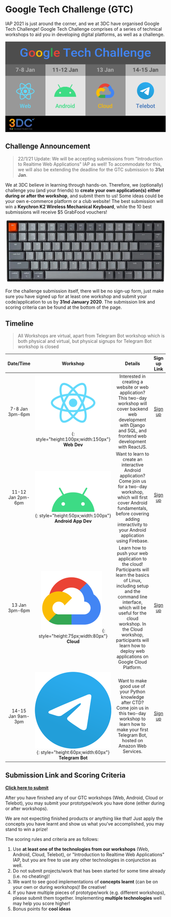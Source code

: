 # Google Tech Challenge (GTC)

IAP 2021 is just around the corner, and we at 3DC have organised Google Tech Challenge! Google Tech Challenge comprises of a series of technical workshops to aid you in developing digital platforms, as well as a challenge.

![](imgs/gtc/gtc_poster-dark.png)

## Challenge Announcement

> 22/1/21 Update: We will be accepting submissions from "Introduction to Realtime Web Applications" IAP as well! To accommodate for this, we will also be extending the deadline for the GTC submission to **31st Jan**.

We at 3DC believe in learning through hands-on. Therefore, we (optionally) challenge you (and your friends) to **create your own application(s) either during or after the workshop**, and submit them to us! Some ideas could be your own e-commerce platform or a club website! The best submission will win a **Keychron K2 Wireless Mechanical Keyboard**, while the 10 best submissions will receive $5 GrabFood vouchers!

![](imgs/gtc/keychron.webp)

For the challenge submission itself, there will be no sign-up form, just make sure you have signed up for at least one workshop and submit your code/application to us by **31nd January 2020**. The submission link and scoring criteria can be found at the bottom of the page.

## Timeline

> All Workshops are virtual, apart from Telegram Bot workshop which is both physical and virtual, but physical signups for Telegram Bot workshop is closed

| Date/Time | Workshop | Details | Sign up Link |
| :---: | :---: | :---: | :---: |
| 7-8 Jan  3pm-6pm | ![](imgs/gtc/react.svg){: style="height:100px;width:150px"} <br /> **Web Dev** | Interested in creating a website or web application? This two-day workshop will cover backend web development with Django and SQL, and frontend web development with ReactJS. | [Sign up](https://forms.office.com/Pages/ResponsePage.aspx?id=drd2NJDpck-5UGJImDFiPSN9tQp8RElEvCq3pubo2pdURENRWkUxMVMwNVpGUDBRNDNGN09WNjBXMi4u) |
| 11-12 Jan  2pm-6pm | ![](imgs/gtc/Android_symbol_green_RGB.png){: style="height:50px;width:100px"} <br /> **Android App Dev** | Want to learn to create an interactive Android application? Come join us for a two-day workshop, which will first cover Android fundamentals, before covering adding interactivity to your Android application using Firebase. | [Sign up](https://forms.office.com/Pages/ResponsePage.aspx?id=drd2NJDpck-5UGJImDFiPT7laIF8QHhDuji50dJ_xY1UQkVVOFhLMk85WVkyQU1OUVdMUThQUDI2SS4u) |
| 13 Jan  3pm-6pm | ![](imgs/gtc/gcp-icon.png){: style="height:75px;width:80px"} <br /> **Cloud** | Learn how to push your web application to the cloud! Participants will learn the basics of Linux, including setup and the command line interface, which will be useful for the cloud workshop. In the Cloud workshop, participants will learn how to deploy web applications on Google Cloud Platform. | [Sign up](https://forms.office.com/Pages/ResponsePage.aspx?id=drd2NJDpck-5UGJImDFiPRmrIW0F2VFOgW3l54l7-mNUQkZQTFRGRDI5R0FIWk9RWktDVTFKRjU3Ui4u) |
| 14-15 Jan  9am-3pm | ![](imgs/gtc/Telegram_2019_Logo.svg){: style="height:60px;width:60px"} <br /> **Telegram Bot** | Want to make good use of your Python knowledge after CTD? Come join us in this two-day workshop to learn how to make your first Telegram Bot, hosted on Amazon Web Services. | [Sign up](https://forms.office.com/Pages/ResponsePage.aspx?id=drd2NJDpck-5UGJImDFiPTj-KVY44cREncNQquGkVYZUNktXODRMVU5KV01ZVUIxUlJGVUZJUEI4Ti4u) |


## Submission Link and Scoring Criteria

[**Click here to submit**](https://forms.office.com/Pages/ResponsePage.aspx?id=drd2NJDpck-5UGJImDFiPT7laIF8QHhDuji50dJ_xY1UQVFDS1hUSlMwNVk0WjUxT1RSTDlHNFJMUC4u)

After you have finished any of our GTC workshops (Web, Android, Cloud or Telebot), you may submit your prototype/work you have done (either during or after workshops).

We are not expecting finished products or anything like that! Just apply the concepts you have learnt and show us what you've accomplished, you may stand to win a prize!

The scoring rules and criteria are as follows:

1. Use **at least one of the technologies from our workshops** (Web, Android, Cloud, Telebot), or "Introduction to Realtime Web Applications" IAP, but you are free to use any other technologies in conjunction as well.
2. Do not submit projects/work that has been started for some time already (i.e. no cheating)!
3. We want to see good implementations of **concepts learnt** (can be on your own or during workshops)! Be creative!
4. If you have multiple pieces of prototype/work (e.g. different workshops), please submit them together. Implementing **multiple technologies** well may help you score higher!
5. Bonus points for **cool ideas**